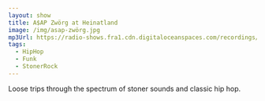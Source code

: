 ```yaml
---
layout: show
title: A$AP Zwörg at Heinatland
image: /img/asap-zwörg.jpg
mp3Url: https://radio-shows.fra1.cdn.digitaloceanspaces.com/recordings/philip@fullbeans.radio/stream_20240310-001934_dani-at-heinatland_cut.mp3
tags:
  - HipHop
  - Funk
  - StonerRock
---
```

Loose trips through the spectrum of stoner sounds and classic hip hop.